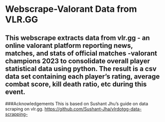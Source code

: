 # Webscrape-Valorant Data from VLR.GG

## This webscrape extracts data from vlr.gg - an online valorant platform reporting news, matches, and stats of official matches -valorant champions 2023 to consolidate overall player statistical data using python. The result is a csv data set containing each player’s rating, average combat score, kill death ratio, etc during this event.


###Acknowledgements
This is based on Sushant Jhu’s guide on data scraping on vlr.gg.
https://github.com/Sushant-Jha/vlrdotgg-data-scrapping-
